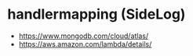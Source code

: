 # handlermapping (SideLog)

* <https://www.mongodb.com/cloud/atlas/>
* <https://aws.amazon.com/lambda/details/>

